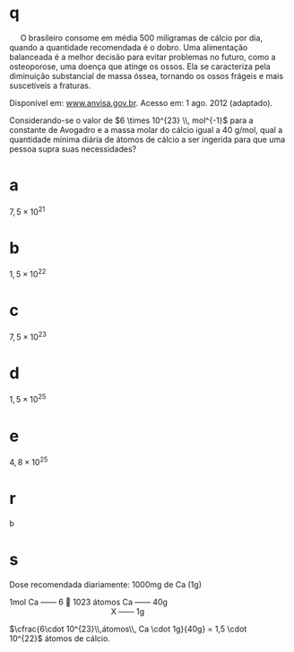 # q
     O brasileiro consome em média 500 miligramas de cálcio por dia, quando a quantidade recomendada é o dobro. Uma alimentação balanceada é a melhor decisão para evitar problemas no futuro, como a osteoporose, uma doença que atinge os ossos. Ela se caracteriza pela diminuição substancial de massa óssea, tornando os ossos frágeis e mais suscetíveis a fraturas.

Disponível em: www.anvisa.gov.br. Acesso em: 1 ago. 2012 (adaptado).

Considerando-se o valor de $6 \times 10^{23} \\, mol^{-1}$ para a constante de Avogadro e a massa molar do cálcio igual a 40 g/mol, qual a quantidade mínima diária de átomos de cálcio a ser ingerida para que uma pessoa supra suas necessidades?

# a
$7,5 \times 10^{21}$

# b
$1,5 \times 10^{22}$

# c
$7,5 \times 10^{23}$

# d
$1,5 \times 10^{25}$

# e
$4,8 \times 10^{25}$

# r
b

# s
Dose recomendada diariamente: 1000mg de Ca (1g)

1mol Ca –––– 6  1023 átomos Ca –––– 40g\
                                              X –––– 1g

$\cfrac{6\cdot 10^{23}\\,átomos\\, Ca \cdot 1g}{40g} = 1,5 \cdot 10^{22}$ átomos de cálcio.
